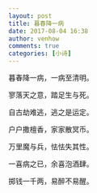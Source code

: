 ```yaml
---
layout: post
title: 暮春降一病
date: 2017-08-04 16:38
author: venhow
comments: true
categories: [小诗]
---
```

暮春降一病，一病至清明。

寥落天之意，踏足生与死。

自古劫难逃，逃之是运定。

户户撒檀香，家家散冥币。

万里魔与兵，怯怯失其性。

一喜病之已，余喜泡酒肆。

掷钱一千两，易醉不易醒。
